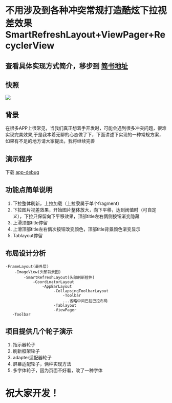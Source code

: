 # 不用涉及到各种冲突常规打造酷炫下拉视差效果SmartRefreshLayout+ViewPager+RecyclerView

## 查看具体实现方式简介，移步到 [简书地址](https://www.jianshu.com/p/d35b5fa37b26) 

## 快照
![](https://github.com/LPTim/Stop-master/tree/master/snapshot/snapshot.gif)

## 背景
在很多APP上很常见，当我们真正想着手开发时，可能会遇到很多冲突问题，很难实现完美效果,于是我本着无聊的心态做了下，下面讲述下实现的一种常规方案，如果有不足的地方请大家提出，我将继续完善

## 演示程序
下载 [app-debug](https://github.com/LPTim/Stop-master/tree/master/apk/app-debug.apk)

## 功能点简单说明
1. 下拉整体刷新，上拉加载（上拉隶属于单个fragment）
2. 下拉图片视差效果，开始图片整体放大，向下平移，达到阀值时（可自定义），下拉只保留向下平移效果，顶部title左右俩侧按钮渐变隐藏
3. 上滑顶部title停留
4. 上滑顶部title左右俩次按钮改变颜色，顶部title背景颜色渐变显示
5. Tablayout停留

## 布局设计分析
```
-FrameLayout(最外层)
    -ImageView(头部背景图)
        -SmartRefreshLayout(头部刷新控件)
            -CoordinatorLayout
                -AppBarLayout
                     -CollapsingToolbarLayout
                         -Toolbar
                         ...省略中间巴拉巴拉布局
                     -Tablayout
                     -ViewPager
   -Toolbar
```

## 项目提供几个轮子演示
1. 指示器轮子 
2. 刷新框架轮子
3. adapter适配器轮子
4. 屏幕适配轮子，俩种实现方法
5. 多字体轮子，因为页面不好看，改了一种字体

# 祝大家开发！

